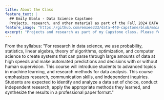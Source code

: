 ```yaml
---
title: About the Class
feature_text: |
  ## Emily Ebalo - Data Science Capstone
  Projects, research, and other material as part of the Fall 2024 DATA 440: Data Science Application Capstone class.
feature_image: "https://github.com/emxee333/data-440-capstone/blob/main/assets/logos/1715881069218.jpeg"
excerpt: "Projects and research as part of my Capstone class. Please feel free to look around my site."
---
```


From the syllabus: "For research in data science, we use probability, statistics, linear algebra, theory of algorithms, optimization, and computer science to create systems that can parse through large amounts of
data at high speeds and make automated predictions and decisions with or without human
supervision. This course will introduce students to advanced topics in machine learning, and
research methods for data analysis. This course emphasizes research, communication skills, and
independent inquiries. Students are expected to identify and analyze a data set of choice, conduct
independent research, apply the appropriate methods they learned, and synthesize the results in a
professional paper format."
